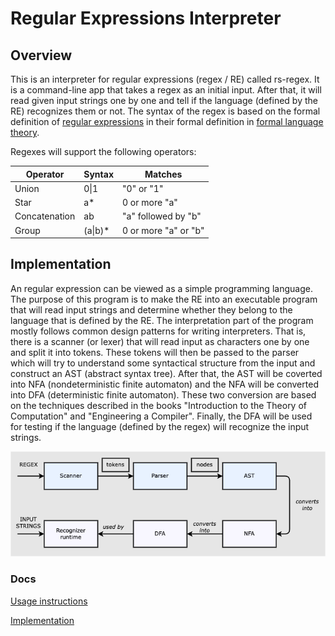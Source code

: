# Regular Expressions Interpreter

## Overview

This is an interpreter for regular expressions (regex / RE) called rs-regex. It is a command-line app that takes a regex 
as an initial input. After that, it will read given input strings one by one and tell if the language (defined by the RE) 
recognizes them or not. The syntax of the regex is based on the formal definition of 
[regular expressions](https://en.wikipedia.org/wiki/Regular_expression) 
in their formal definition in 
[formal language theory](https://en.wikipedia.org/wiki/Formal_language).

Regexes will support the following operators:

|Operator  |Syntax  | Matches|
--- | --- | --- |
|Union | 0\|1 | "0" or "1"|  
|Star |a* | 0 or more "a"|
|Concatenation | ab | "a" followed by "b"|
|Group | (a\|b)* | 0 or more "a" or "b"|


## Implementation

An regular expression can be viewed as a simple programming language. The purpose of this program is to make the RE 
into an executable program that will read input strings and determine whether they belong to the language that is defined by the 
RE. The interpretation part of the program mostly follows common design patterns for writing interpreters. 
That is, there is a scanner (or lexer) that will read input as characters one by one and split it into tokens. These 
tokens will then be passed to the parser which will try to understand some syntactical structure from the input and 
construct an AST (abstract syntax tree). After that, the AST will be coverted into NFA (nondeterministic finite automaton) 
and the NFA will be converted into DFA (deterministic finite automaton). These two conversion are based on the 
techniques described in the books "Introduction to the Theory of Computation" and "Engineering a Compiler". 
Finally, the DFA will be used for testing if the language (defined by the regex) will recognize the 
input strings. 

![](https://github.com/thiom/tiralab/blob/main/docs/img/rs-regex-overview.png)

### Docs

[Usage instructions](./docs/user_guide.md)  

[Implementation](./docs/implementation_doc.pdf) 

